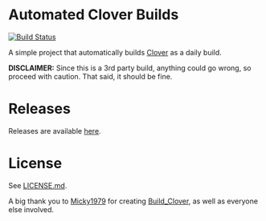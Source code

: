 # Automated Clover Builds

[![Build Status](https://travis-ci.org/Dids/clover-builder.svg?branch=master)](https://travis-ci.org/Dids/clover-builder)

A simple project that automatically builds [Clover](https://clover-wiki.zetam.org) as a daily build.

**DISCLAIMER:** Since this is a 3rd party build, anything could go wrong, so proceed with caution. That said, it should be fine.

# Releases

Releases are available [here](https://github.com/Dids/clover-builder/releases).

# License

See [LICENSE.md](LICENSE.md).

A big thank you to [Micky1979](https://github.com/Micky1979) for creating [Build_Clover](https://github.com/Micky1979/Build_Clover), as well as everyone else involved.
